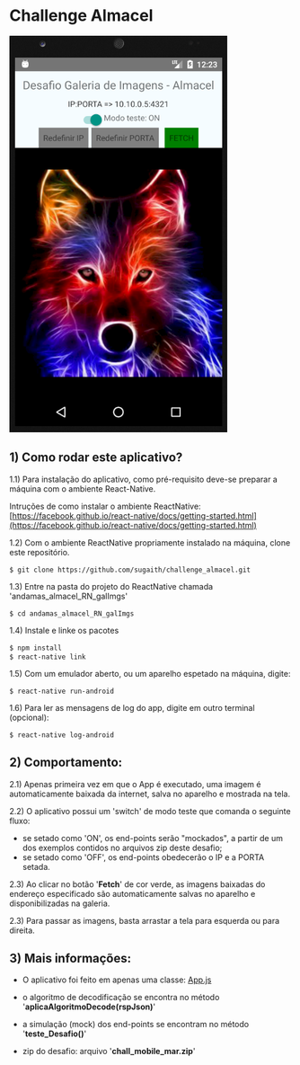# Challenge Almacel 
![Kitten](https://github.com/sugaith/challenge_almacel/raw/master/print.png "A cute kitten")

## 1) Como rodar este aplicativo?

1.1) Para instalação do aplicativo, como pré-requisito deve-se preparar a máquina com o ambiente React-Native.

Intruções de como instalar o ambiente ReactNative: 
[https://facebook.github.io/react-native/docs/getting-started.html](https://facebook.github.io/react-native/docs/getting-started.html)

1.2) Com o ambiente ReactNative propriamente instalado na máquina, clone este repositório.
```console
$ git clone https://github.com/sugaith/challenge_almacel.git
```

1.3) Entre na pasta do projeto do ReactNative chamada 'andamas_almacel_RN_galImgs'
```console
$ cd andamas_almacel_RN_galImgs
```

1.4) Instale e linke os pacotes
```console
$ npm install
$ react-native link
```

1.5) Com um emulador aberto, ou um aparelho espetado na máquina, digite:
```console
$ react-native run-android
```
1.6) Para ler as mensagens de log do app, digite em outro terminal (opcional):
```console
$ react-native log-android
```

## 2) Comportamento:
2.1) Apenas primeira vez em que o App é executado, uma imagem é automaticamente baixada da internet, salva no aparelho e mostrada na tela.

2.2) O aplicativo possui um 'switch' de modo teste que comanda o seguinte fluxo:
- se setado como 'ON', os end-points serão "mockados", a partir de um dos exemplos contidos no arquivos zip deste desafio;
- se setado como 'OFF', os end-points obedecerão o IP e a PORTA setada.

2.3) Ao clicar no botão '**Fetch**' de cor verde, as imagens baixadas do endereço especificado são automaticamente salvas no aparelho e disponibilizadas na galeria.

2.3) Para passar as imagens, basta arrastar a tela para esquerda ou para direita.

## 3) Mais informações:
- O aplicativo foi feito em apenas uma classe: [App.js](https://github.com/sugaith/challenge_almacel/blob/master/andamas_almacel_RN_galImgs/App.js)

- o algoritmo de decodificação se encontra no método '**aplicaAlgoritmoDecode(rspJson)**'  

- a simulação (mock) dos end-points se encontram no método '**teste_Desafio()**'  

- zip do desafio: arquivo '**chall_mobile_mar.zip**'





